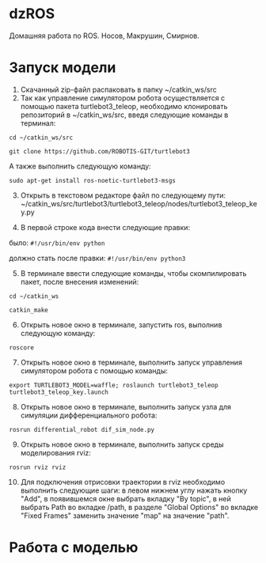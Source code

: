# dzROS
Домашняя работа по ROS. Носов, Макрушин, Смирнов.
# Запуск модели
1. Скачанный zip-файл распаковать в папку ~/catkin_ws/src
2. Так как управление симулятором робота осуществляется с помощью пакета turtlebot3_teleop, необходимо клонировать репозиторий в ~/catkin_ws/src, введя следующие команды в терминал:

`cd ~/catkin_ws/src`

`git clone https://github.com/ROBOTIS-GIT/turtlebot3`

 А также выполнить следующую команду:

`sudo apt-get install ros-noetic-turtlebot3-msgs`

3. Открыть в текстовом редакторе файл по следующему пути: ~/catkin_ws/src/turtlebot3/turtlebot3_teleop/nodes/turtlebot3_teleop_key.py

4. В первой строке кода внести следующие правки:

было:
`#!/usr/bin/env python`

должно стать после правки:
`#!/usr/bin/env python3`

5. В терминале ввести следующие команды, чтобы скомпилировать пакет, после внесения изменений:

`cd ~/catkin_ws`

`catkin_make`

6. Открыть новое окно в терминале, запустить ros, выполнив следующую команду:

`roscore`

7. Открыть новое окно в терминале, выполнить запуск управления симулятором робота с помощью команды:

`export TURTLEBOT3_MODEL=waffle; roslaunch turtlebot3_teleop  turtlebot3_teleop_key.launch`

8. Открыть новое окно в терминале, выполнить запуск узла для симуляции дифференциального робота:

`rosrun differential_robot dif_sim_node.py`

9. Открыть новое окно в терминале, выполнить запуск среды моделирования rviz:

`rosrun rviz rviz`

10. Для подключения отрисовки траектории в rviz необходимо выполнить следующие шаги: в левом нижнем углу нажать кнопку "Add", в появившемся окне выбрать вкладку "By topic", в ней выбрать Path во вкладке /path, в разделе "Global Options" во вкладке "Fixed Frames" заменить значение "map" на значение "path".

# Работа с моделью
